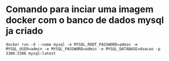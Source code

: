 # Comando para inciar uma imagem docker com o banco de dados mysql ja criado
`docker run -d --name mysql -e MYSQL_ROOT_PASSWORD=admin -e MYSQL_USER=admin -e MYSQL_PASSWORD=admin -e MYSQL_DATABASE=doacao -p 3306:3306 mysql:latest`